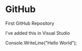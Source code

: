 # GitHub
First GitHub Repository

I've added this in Visual Studio

Console.WriteLine("Hello World");
